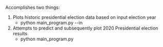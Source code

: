 Accomplishes two things:

1) Plots historic presidential election data based on input election year
   * python main_program.py --in <year>
2) Attempts to predict and subsequently plot 2020 Presidential election results
   * python main_program.py
